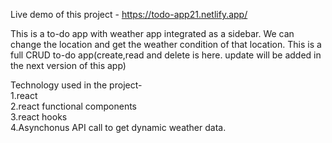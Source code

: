 Live demo of this project - https://todo-app21.netlify.app/

This is a to-do app with weather app integrated as a sidebar. We can change the location and get the weather condition of that location. This is a full CRUD to-do app(create,read and delete is here. update will be added in the next version of this app)

Technology used in the project-<br/>
1.react<br/>
2.react functional components<br/>
3.react hooks<br/>
4.Asynchonus API call to get dynamic weather data.<br/>
